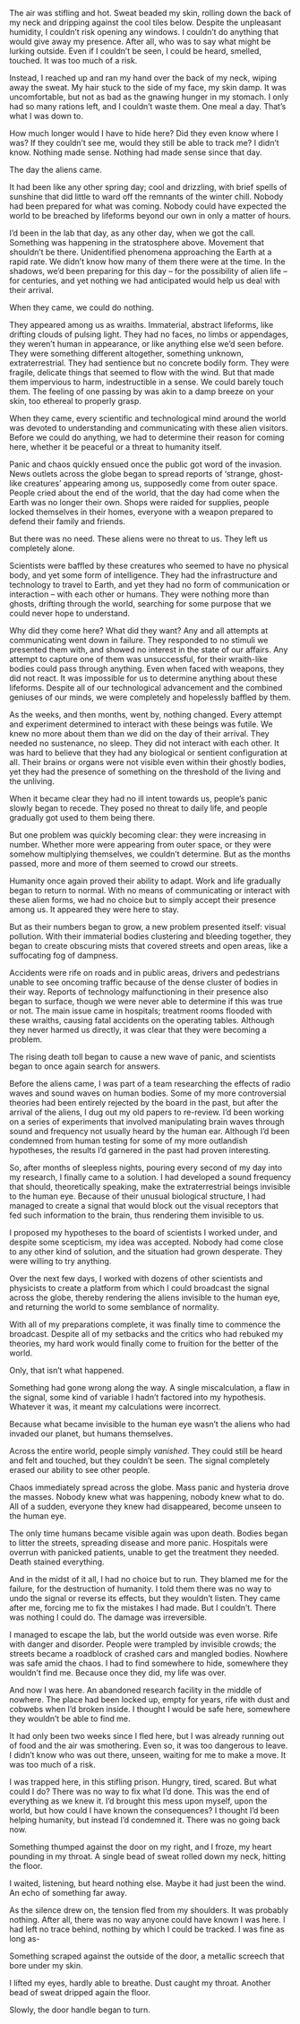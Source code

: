 The air was stifling and hot. Sweat beaded my skin, rolling down the back of my neck and dripping against the cool tiles below. Despite the unpleasant humidity, I couldn’t risk opening any windows. I couldn’t do anything that would give away my presence. After all, who was to say what might be lurking outside. Even if I couldn’t be seen, I could be heard, smelled, touched. It was too much of a risk.

Instead, I reached up and ran my hand over the back of my neck, wiping away the sweat. My hair stuck to the side of my face, my skin damp. It was uncomfortable, but not as bad as the gnawing hunger in my stomach. I only had so many rations left, and I couldn’t waste them. One meal a day. That’s what I was down to.

How much longer would I have to hide here? Did they even know where I was? If they couldn’t see me, would they still be able to track me? I didn’t know. Nothing made sense. Nothing had made sense since that day.

The day the aliens came.

It had been like any other spring day; cool and drizzling, with brief spells of sunshine that did little to ward off the remnants of the winter chill. Nobody had been prepared for what was coming. Nobody could have expected the world to be breached by lifeforms beyond our own in only a matter of hours.

I’d been in the lab that day, as any other day, when we got the call. Something was happening in the stratosphere above. Movement that shouldn’t be there. Unidentified phenomena approaching the Earth at a rapid rate. We didn’t know how many of them there were at the time. In the shadows, we’d been preparing for this day – for the possibility of alien life – for centuries, and yet nothing we had anticipated would help us deal with their arrival.

When they came, we could do nothing.

They appeared among us as wraiths. Immaterial, abstract lifeforms, like drifting clouds of pulsing light. They had no faces, no limbs or appendages, they weren’t human in appearance, or like anything else we’d seen before. They were something different altogether, something unknown, extraterrestrial. They had sentience but no concrete bodily form. They were fragile, delicate things that seemed to flow with the wind. But that made them impervious to harm, indestructible in a sense. We could barely touch them. The feeling of one passing by was akin to a damp breeze on your skin, too ethereal to properly grasp.

When they came, every scientific and technological mind around the world was devoted to understanding and communicating with these alien visitors. Before we could do anything, we had to determine their reason for coming here, whether it be peaceful or a threat to humanity itself.

Panic and chaos quickly ensued once the public got word of the invasion. News outlets across the globe began to spread reports of ‘strange, ghost-like creatures’ appearing among us, supposedly come from outer space. People cried about the end of the world, that the day had come when the Earth was no longer their own. Shops were raided for supplies, people locked themselves in their homes, everyone with a weapon prepared to defend their family and friends.

But there was no need. These aliens were no threat to us. They left us completely alone.

Scientists were baffled by these creatures who seemed to have no physical body, and yet some form of intelligence. They had the infrastructure and technology to travel to Earth, and yet they had no form of communication or interaction – with each other or humans. They were nothing more than ghosts, drifting through the world, searching for some purpose that we could never hope to understand.

Why did they come here? What did they want? Any and all attempts at communicating went down in failure. They responded to no stimuli we presented them with, and showed no interest in the state of our affairs. Any attempt to capture one of them was unsuccessful, for their wraith-like bodies could pass through anything. Even when faced with weapons, they did not react. It was impossible for us to determine anything about these lifeforms. Despite all of our technological advancement and the combined geniuses of our minds, we were completely and hopelessly baffled by them.

As the weeks, and then months, went by, nothing changed. Every attempt and experiment determined to interact with these beings was futile. We knew no more about them than we did on the day of their arrival. They needed no sustenance, no sleep. They did not interact with each other. It was hard to believe that they had any biological or sentient configuration at all. Their brains or organs were not visible even within their ghostly bodies, yet they had the presence of something on the threshold of the living and the unliving.

When it became clear they had no ill intent towards us, people’s panic slowly began to recede. They posed no threat to daily life, and people gradually got used to them being there.

But one problem was quickly becoming clear: they were increasing in number. Whether more were appearing from outer space, or they were somehow multiplying themselves, we couldn’t determine. But as the months passed, more and more of them seemed to crowd our streets.

Humanity once again proved their ability to adapt. Work and life gradually began to return to normal. With no means of communicating or interact with these alien forms, we had no choice but to simply accept their presence among us. It appeared they were here to stay.

But as their numbers began to grow, a new problem presented itself: visual pollution. With their immaterial bodies clustering and bleeding together, they began to create obscuring mists that covered streets and open areas, like a suffocating fog of dampness.

Accidents were rife on roads and in public areas, drivers and pedestrians unable to see oncoming traffic because of the dense cluster of bodies in their way. Reports of technology malfunctioning in their presence also began to surface, though we were never able to determine if this was true or not. The main issue came in hospitals; treatment rooms flooded with these wraiths, causing fatal accidents on the operating tables. Although they never harmed us directly, it was clear that they were becoming a problem.

The rising death toll began to cause a new wave of panic, and scientists began to once again search for answers.

Before the aliens came, I was part of a team researching the effects of radio waves and sound waves on human bodies. Some of my more controversial theories had been entirely rejected by the board in the past, but after the arrival of the aliens, I dug out my old papers to re-review. I’d been working on a series of experiments that involved manipulating brain waves through sound and frequency not usually heard by the human ear. Although I’d been condemned from human testing for some of my more outlandish hypotheses, the results I’d garnered in the past had proven interesting.

So, after months of sleepless nights, pouring every second of my day into my research, I finally came to a solution. I had developed a sound frequency that should, theoretically speaking, make the extraterrestrial beings invisible to the human eye. Because of their unusual biological structure, I had managed to create a signal that would block out the visual receptors that fed such information to the brain, thus rendering them invisible to us.

I proposed my hypotheses to the board of scientists I worked under, and despite some scepticism, my idea was accepted. Nobody had come close to any other kind of solution, and the situation had grown desperate. They were willing to try anything.

Over the next few days, I worked with dozens of other scientists and physicists to create a platform from which I could broadcast the signal across the globe, thereby rendering the aliens invisible to the human eye, and returning the world to some semblance of normality.

With all of my preparations complete, it was finally time to commence the broadcast. Despite all of my setbacks and the critics who had rebuked my theories, my hard work would finally come to fruition for the better of the world.

Only, that isn’t what happened.

Something had gone wrong along the way. A single miscalculation, a flaw in the signal, some kind of variable I hadn’t factored into my hypothesis. Whatever it was, it meant my calculations were incorrect.

Because what became invisible to the human eye wasn’t the aliens who had invaded our planet, but humans themselves.

Across the entire world, people simply *vanished*. They could still be heard and felt and touched, but they couldn’t be seen. The signal completely erased our ability to see other people.

Chaos immediately spread across the globe. Mass panic and hysteria drove the masses. Nobody knew what was happening, nobody knew what to do. All of a sudden, everyone they knew had disappeared, become unseen to the human eye.

The only time humans became visible again was upon death. Bodies began to litter the streets, spreading disease and more panic. Hospitals were overrun with panicked patients, unable to get the treatment they needed. Death stained everything.

And in the midst of it all, I had no choice but to run. They blamed me for the failure, for the destruction of humanity. I told them there was no way to undo the signal or reverse its effects, but they wouldn’t listen. They came after me, forcing me to fix the mistakes I had made. But I couldn’t. There was nothing I could do. The damage was irreversible.

I managed to escape the lab, but the world outside was even worse. Rife with danger and disorder. People were trampled by invisible crowds; the streets became a roadblock of crashed cars and mangled bodies. Nowhere was safe amid the chaos. I had to find somewhere to hide, somewhere they wouldn’t find me. Because once they did, my life was over.

And now I was here. An abandoned research facility in the middle of nowhere. The place had been locked up, empty for years, rife with dust and cobwebs when I’d broken inside. I thought I would be safe here, somewhere they wouldn’t be able to find me.

It had only been two weeks since I fled here, but I was already running out of food and the air was smothering. Even so, it was too dangerous to leave. I didn’t know who was out there, unseen, waiting for me to make a move. It was too much of a risk.

I was trapped here, in this stifling prison. Hungry, tired, scared. But what could I do? There was no way to fix what I’d done. This was the end of everything as we knew it. I’d brought this mess upon myself, upon the world, but how could I have known the consequences? I thought I’d been helping humanity, but instead I’d condemned it. There was no going back now.

Something thumped against the door on my right, and I froze, my heart pounding in my throat. A single bead of sweat rolled down my neck, hitting the floor.

I waited, listening, but heard nothing else. Maybe it had just been the wind. An echo of something far away.

As the silence drew on, the tension fled from my shoulders. It was probably nothing. After all, there was no way anyone could have known I was here. I had left no trace behind, nothing by which I could be tracked. I was fine as long as-

Something scraped against the outside of the door, a metallic screech that bore under my skin.

I lifted my eyes, hardly able to breathe. Dust caught my throat. Another bead of sweat dripped again the floor.

Slowly, the door handle began to turn.
